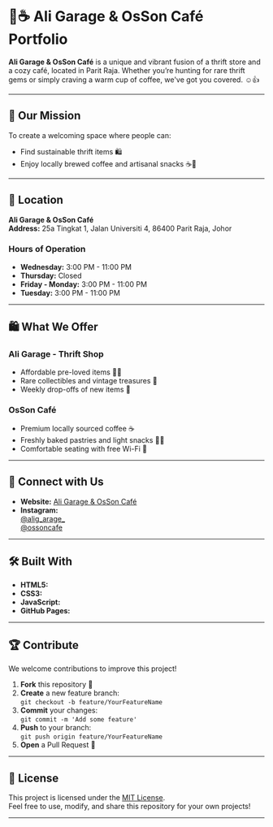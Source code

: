 # 👘☕ **Ali Garage & OsSon Café Portfolio**  

**Ali Garage & OsSon Café** is a unique and vibrant fusion of a thrift store and a cozy café, located in Parit Raja. Whether you’re hunting for rare thrift gems or simply craving a warm cup of coffee, we've got you covered. ☺️👍  

---

## 🎯 **Our Mission**  
To create a welcoming space where people can:  
- Find sustainable thrift items 🛍️  
- Enjoy locally brewed coffee and artisanal snacks ☕🥐  

---

## 📍 **Location**  
**Ali Garage & OsSon Café**  
**Address:** 25a Tingkat 1, Jalan Universiti 4, 86400 Parit Raja, Johor

### **Hours of Operation**  
- **Wednesday:** 3:00 PM - 11:00 PM  
- **Thursday:** Closed  
- **Friday - Monday:** 3:00 PM - 11:00 PM  
- **Tuesday:** 3:00 PM - 11:00 PM  

---

## 🛍️ **What We Offer**  

### **Ali Garage - Thrift Shop**  
- Affordable pre-loved items 🧥👚  
- Rare collectibles and vintage treasures 🎁  
- Weekly drop-offs of new items 🚛  

### **OsSon Café**  
- Premium locally sourced coffee ☕  
- Freshly baked pastries and light snacks 🥐🍰  
- Comfortable seating with free Wi-Fi 📶  

---

## 🚀 **Connect with Us**  

- **Website:** [Ali Garage & OsSon Café](https://alnezar.github.io/Ali-Garage-OsSon-cafe-portfolio/)  
- **Instagram:**  
  [@alig_arage_](https://www.instagram.com/aligarage_)  
  [@ossoncafe](https://www.instagram.com/ossoncafe)  

---

## 🛠️ **Built With**  
- **HTML5:**
- **CSS3:**  
- **JavaScript:** 
- **GitHub Pages:**   

---

## 🏆 **Contribute**  
We welcome contributions to improve this project!  

1. **Fork** this repository 🍴  
2. **Create** a new feature branch:  
   `git checkout -b feature/YourFeatureName`  
3. **Commit** your changes:  
   `git commit -m 'Add some feature'`  
4. **Push** to your branch:  
   `git push origin feature/YourFeatureName`  
5. **Open** a Pull Request 🚀  

---

## 📜 **License**  
This project is licensed under the [MIT License](LICENSE).  
Feel free to use, modify, and share this repository for your own projects!  

---
  

